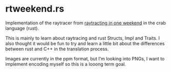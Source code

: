 # rtweekend.rs
Implementation of the raytracer from [raytracting in one weekend](https://github.com/RayTracing) in the crab language (rust).

This is mainly to learn about raytracing and rust Structs, Impl and Traits.
I also thought it would be fun to try and learn a little bit about the differences between rust and C++ in the translation process. 

Images are currently in the ppm format, but I'm looking into PNGs, I want to implement encoding myself so this is a looong term goal.
